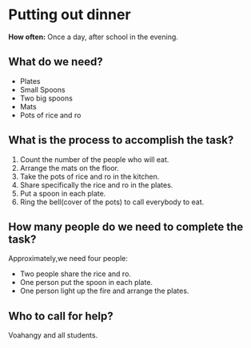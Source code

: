 # **Putting out dinner**

**How often:** Once a day, after school in the evening.

## What do we need?

- Plates
- Small Spoons
- Two big spoons
- Mats
- Pots of rice and ro

## What is the process to accomplish the task?

1. Count the number of the people who will eat.
1. Arrange the mats on the floor.
2. Take the pots of rice and ro in the kitchen.
1. Share specifically the rice and ro in the plates.
1. Put a spoon in each plate.
1. Ring the bell(cover of the pots) to call everybody to eat.

## How many people do we need to complete the task?
Approximately,we need four people:
 
 - Two people share the rice and ro.
 - One person put the spoon in each plate.
 - One person light up the fire and arrange the plates.

 ## Who to call for help?
 Voahangy and all students. 
